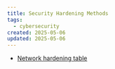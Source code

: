 ```yaml
---
title: Security Hardening Methods
tags:
  - cybersecurity
created: 2025-05-06
updated: 2025-05-06
---
```


- [Network hardening table](https://docs.google.com/spreadsheets/d/1G1gSxuCyKTNmc1zPKzB7ETNdL7HkhB_QIHGZJ8aZkSk/template/preview)